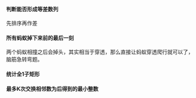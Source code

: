 #### 判断能否形成等差数列

先排序再作差

#### 所有蚂蚁掉下来前的最后一刻

两个蚂蚁相撞之后会掉头，其实相当于穿透，那么直接让蚂蚁穿透爬行就可以了，脑筋急转弯题。 

#### 统计全1子矩形
#### 最多K次交换相邻数为后得到的最小整数
